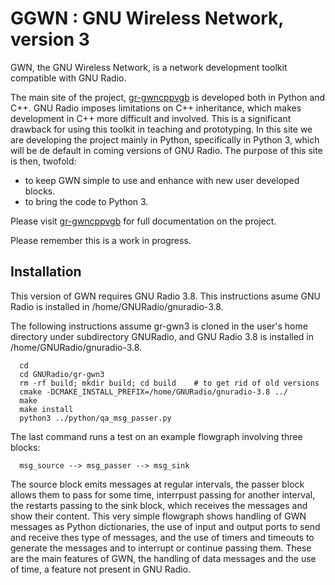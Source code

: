 # GGWN : GNU Wireless Network, version 3


GWN, the GNU Wireless Network, is a network development toolkit compatible with GNU Radio.

The main site of the project, [gr-gwncppvgb](https://github.com/vagonbar/gr-gwncppvgb) is developed both in Python and C++. GNU Radio imposes limitations on C++ inheritance, which makes development in C++ more difficult and involved. This is a significant drawback for using this toolkit in teaching and prototyping. In this site we are developing the project mainly in Python, specifically in Python 3, which will be de default in coming versions of GNU Radio.
The purpose of this site is then, twofold:
- to keep GWN simple to use and enhance with new user developed blocks.
- to bring the code to Python 3.

Please visit [gr-gwncppvgb](https://github.com/vagonbar/gr-gwncppvgb) for full documentation on the project.

Please remember this is a work in progress.

## Installation

This version of GWN requires GNU Radio 3.8. This instructions asume GNU Radio is installed in /home/GNURadio/gnuradio-3.8.

The following instructions assume gr-gwn3 is cloned in the user's home directory under subdirectory GNURadio, and GNU Radio 3.8 is installed in /home/GNURadio/gnuradio-3.8.

```
  cd
  cd GNURadio/gr-gwn3
  rm -rf build; mkdir build; cd build    # to get rid of old versions
  cmake -DCMAKE_INSTALL_PREFIX=/home/GNURadio/gnuradio-3.8 ../
  make
  make install
  python3 ../python/qa_msg_passer.py 
```

The last command runs a test on an example flowgraph involving three blocks:

```  msg_source --> msg_passer --> msg_sink```

The source block emits messages at regular intervals, the passer block allows them to pass for some time, interrpust passing for another interval, the restarts passing to the sink block, which receives the messages and show their content.
This very simple flowgraph shows handling of GWN messages as Python dictionaries, the use of input and output ports to send and receive thes type of messages, and the use of timers and timeouts to generate the messages and to interrupt or continue passing them. These are the main features of GWN, the handling of data messages and the use of time, a feature not present in GNU Radio.








